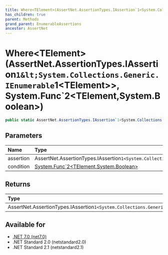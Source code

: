 ```yaml
---
title: Where<TElement>(AssertNet.AssertionTypes.IAssertion`1<System.Collections.Generic.IEnumerable`1<TElement>>, System.Func`2<TElement,System.Boolean>)
has_children: true
parent: Methods
grand_parent: EnumerableAssertions
ancestor: AssertNet
---
```

# Where&lt;TElement&gt;(AssertNet.AssertionTypes.IAssertion`1&lt;System.Collections.Generic.IEnumerable`1&lt;TElement&gt;&gt;, System.Func`2&lt;TElement,System.Boolean&gt;)

```csharp
public static AssertNet.AssertionTypes.IAssertion`1<System.Collections.Generic.IEnumerable`1<TElement>> Where<TElement>(AssertNet.AssertionTypes.IAssertion`1<System.Collections.Generic.IEnumerable`1<TElement>> assertion, System.Func`2<TElement,System.Boolean> condition);
```

## Parameters
| Name      | Type                                                                                                                          | Description |
|:----------|:------------------------------------------------------------------------------------------------------------------------------|:------------|
| assertion | AssertNet.AssertionTypes.IAssertion`1<System.Collections.Generic.IEnumerable`1<TElement>>                                     |             |
| condition | [System.Func`2<TElement,System.Boolean>](https://learn.microsoft.com/en-us/dotnet/api/system.func-2<telement,system.boolean>) |             |


## Returns
| Type                                                                                      | Description |
|:------------------------------------------------------------------------------------------|:------------|
| AssertNet.AssertionTypes.IAssertion`1<System.Collections.Generic.IEnumerable`1<TElement>> |             |

## Available for
- [.NET 7.0 (net7.0)](https://versionsof.net/core/7.0/)
- .NET Standard 2.0 (netstandard2.0)
- .NET Standard 2.1 (netstandard2.1)
